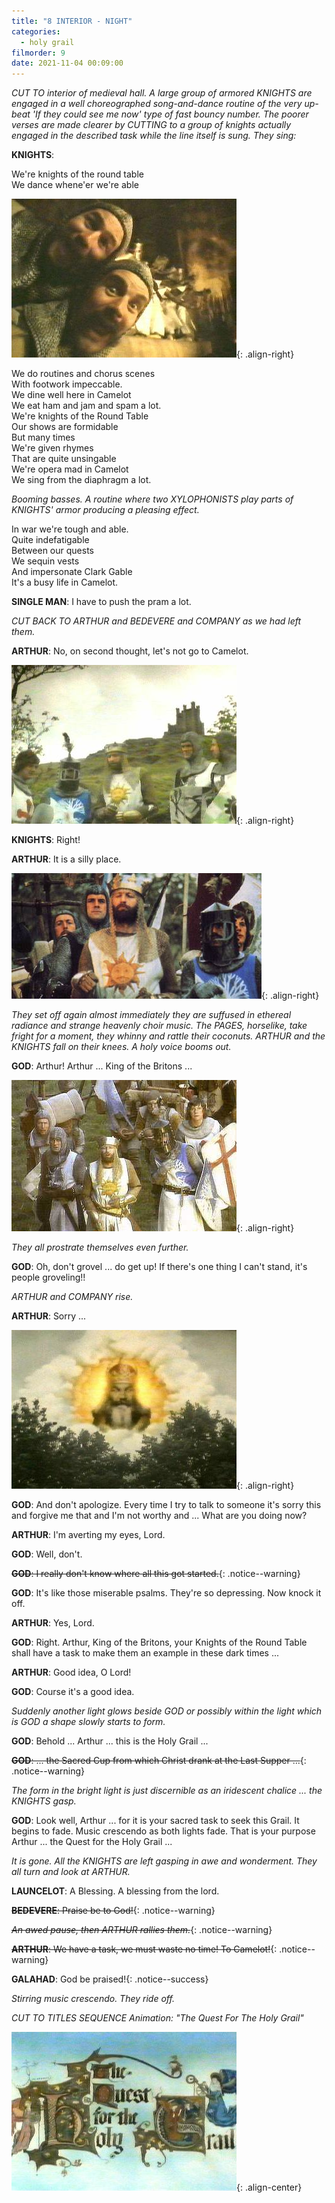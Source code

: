 ```yaml
---
title: "8 INTERIOR - NIGHT"
categories:
  - holy grail
filmorder: 9
date: 2021-11-04 00:09:00
---
```


_CUT TO interior of medieval hall. A large group of armored KNIGHTS are engaged in a well choreographed song-and-dance routine of the very up-beat 'If they could see me now' type of fast bouncy number. The poorer verses are made clearer by CUTTING to a group of knights actually engaged in the described task while the line itself is sung. They sing:_

**KNIGHTS**:

We're knights of the round table\
We dance whene'er we're able

![Knights at Camelot](/images/camelot2.jpg){: .align-right}

We do routines and chorus scenes\
With footwork impeccable.\
We dine well here in Camelot\
We eat ham and jam and spam a lot.\
We're knights of the Round Table\
Our shows are formidable\
But many times\
We're given rhymes\
That are quite unsingable\
We're opera mad in Camelot\
We sing from the diaphragm a lot.

_Booming basses. A routine where two XYLOPHONISTS play parts of KNIGHTS' armor producing a pleasing effect._

In war we're tough and able.\
Quite indefatigable\
Between our quests\
We sequin vests\
And impersonate Clark Gable\
It's a busy life in Camelot.

**SINGLE MAN**: I have to push the pram a lot.

_CUT BACK TO ARTHUR and BEDEVERE and COMPANY as we had left them._

**ARTHUR**: No, on second thought, let's not go to Camelot.

![King Arthur at Camelot](/images/camelot1.jpg){: .align-right}

**KNIGHTS**: Right!

**ARTHUR**: It is a silly place.

![King Arthur and Knights](/images/blessing1.jpg){: .align-right}

_They set off again almost immediately they are suffused in ethereal radiance and strange heavenly choir music. The PAGES, horselike, take fright for a moment, they whinny and rattle their coconuts. ARTHUR and the KNIGHTS fall on their knees. A holy voice booms out._

**GOD**: Arthur! Arthur ... King of the Britons ...

![King Arthur and Knights Hearing from God](/images/blessing2.jpg){: .align-right}

_They all prostrate themselves even further._

**GOD**: Oh, don't grovel ... do get up! If there's one thing I can't stand, it's people groveling!!

_ARTHUR and COMPANY rise._

**ARTHUR**: Sorry ...

![God](/images/blessing3.jpg){: .align-right}

**GOD**: And don't apologize. Every time I try to talk to someone it's sorry this and forgive me that and I'm not worthy and ... What are you doing now?

**ARTHUR**: I'm averting my eyes, Lord.

**GOD**: Well, don't.

<span>~~**GOD**: I really don't know where all this got started.~~</span>{: .notice--warning}

**GOD**: It's like those miserable psalms. They're so depressing. Now knock it off.

**ARTHUR**: Yes, Lord.

**GOD**: Right. Arthur, King of the Britons, your Knights of the Round Table shall have a task to make them an example in these dark times ...

**ARTHUR**: Good idea, O Lord!

**GOD**: Course it's a good idea.

_Suddenly another light glows beside GOD or possibly within the light which is GOD a shape slowly starts to form._

**GOD**: Behold ... Arthur ... this is the Holy Grail ...

<span>~~**GOD**: ... the Sacred Cup from which Christ drank at the Last Supper ...~~</span>{: .notice--warning}

_The form in the bright light is just discernible as an iridescent chalice ... the KNIGHTS gasp._

**GOD**: Look well, Arthur ... for it is your sacred task to seek this Grail. It begins to fade. Music crescendo as both lights fade. That is your purpose Arthur ... the Quest for the Holy Grail ...

_It is gone. All the KNIGHTS are left gasping in awe and wonderment. They all turn and look at ARTHUR._

**LAUNCELOT**: A Blessing. A blessing from the lord.

<span>~~**BEDEVERE**: Praise be to God!~~</span>{: .notice--warning}

<span>~~_An awed pause, then ARTHUR rallies them._~~</span>{: .notice--warning}

<span>~~**ARTHUR**: We have a task, we must waste no time! To Camelot!~~</span>{: .notice--warning}

<span>**GALAHAD**: God be praised!</span>{: .notice--success}

_Stirring music crescendo. They ride off._

_CUT TO TITLES SEQUENCE Animation: "The Quest For The Holy Grail"_

![The Quest For The Holy Grail](/images/holygrail.jpg){: .align-center}